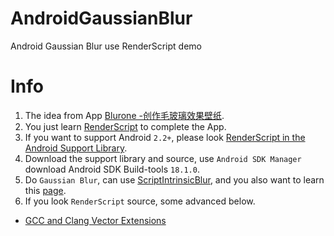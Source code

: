 AndroidGaussianBlur
===================

Android Gaussian Blur use RenderScript demo

Info
======
1. The idea from App [Blurone -创作毛玻璃效果壁纸][1].
2. You just learn [RenderScript][2] to complete the App.
3. If you want to support Android `2.2+`, please look 
[RenderScript in the Android Support Library][3].
4. Download the support library and source, use `Android SDK Manager` download Android SDK Build-tools `18.1.0`.
5. Do `Gaussian Blur`, can use [ScriptIntrinsicBlur][4], and you also want to learn this [page][5].
6. If you look `RenderScript` source, some advanced below.
  * [GCC and Clang Vector Extensions][6]


[1]: https://play.google.com/store/apps/details?id=com.nexdev.blurone&hl=zh-CN
[2]: http://developer.android.com/guide/topics/renderscript/compute.html
[3]: http://android-developers.blogspot.com/2013/09/renderscript-in-android-support-library.html
[4]: http://android-developers.blogspot.com/2013/08/renderscript-intrinsics.html
[5]: http://www.ruanyifeng.com/blog/2012/11/gaussian_blur.html
[6]: https://vec.io/posts/gcc-and-clang-vector-extensions